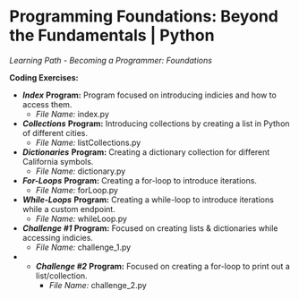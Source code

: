 # Programming Foundations: Beyond the Fundamentals | Python 
*Learning Path - Becoming a Programmer: Foundations* 

**Coding Exercises:** 
- ***Index*** **Program:** Program focused on introducing indicies and how to access them. 
    - *File Name:* index.py
- ***Collections*** **Program:** Introducing collections by creating a list in Python of different cities.  
    - *File Name:* listCollections.py
- ***Dictionaries*** **Program:** Creating a dictionary collection for different California symbols. 
    - *File Name:* dictionary.py
- ***For-Loops*** **Program:** Creating a for-loop to introduce iterations. 
    - *File Name:* forLoop.py
- ***While-Loops*** **Program:** Creating a while-loop to introduce iterations while a custom endpoint. 
    - *File Name:* whileLoop.py
- ***Challenge #1*** **Program:** Focused on creating lists & dictionaries while accessing indicies. 
    - *File Name:* challenge_1.py
- - ***Challenge #2*** **Program:** Focused on creating a for-loop to print out a list/collection. 
    - *File Name:* challenge_2.py
